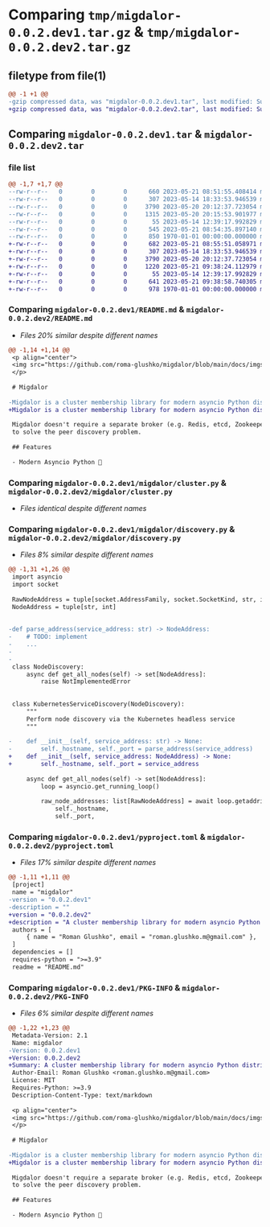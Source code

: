# Comparing `tmp/migdalor-0.0.2.dev1.tar.gz` & `tmp/migdalor-0.0.2.dev2.tar.gz`

## filetype from file(1)

```diff
@@ -1 +1 @@
-gzip compressed data, was "migdalor-0.0.2.dev1.tar", last modified: Sun May 21 08:54:35 2023, max compression
+gzip compressed data, was "migdalor-0.0.2.dev2.tar", last modified: Sun May 21 09:38:58 2023, max compression
```

## Comparing `migdalor-0.0.2.dev1.tar` & `migdalor-0.0.2.dev2.tar`

### file list

```diff
@@ -1,7 +1,7 @@
--rw-r--r--   0        0        0      660 2023-05-21 08:51:55.408414 migdalor-0.0.2.dev1/README.md
--rw-r--r--   0        0        0      307 2023-05-14 18:33:53.946539 migdalor-0.0.2.dev1/migdalor/__init__.py
--rw-r--r--   0        0        0     3790 2023-05-20 20:12:37.723054 migdalor-0.0.2.dev1/migdalor/cluster.py
--rw-r--r--   0        0        0     1315 2023-05-20 20:15:53.901977 migdalor-0.0.2.dev1/migdalor/discovery.py
--rw-r--r--   0        0        0       55 2023-05-14 12:39:17.992829 migdalor-0.0.2.dev1/migdalor/logger.py
--rw-r--r--   0        0        0      545 2023-05-21 08:54:35.897140 migdalor-0.0.2.dev1/pyproject.toml
--rw-r--r--   0        0        0      850 1970-01-01 00:00:00.000000 migdalor-0.0.2.dev1/PKG-INFO
+-rw-r--r--   0        0        0      682 2023-05-21 08:55:51.058971 migdalor-0.0.2.dev2/README.md
+-rw-r--r--   0        0        0      307 2023-05-14 18:33:53.946539 migdalor-0.0.2.dev2/migdalor/__init__.py
+-rw-r--r--   0        0        0     3790 2023-05-20 20:12:37.723054 migdalor-0.0.2.dev2/migdalor/cluster.py
+-rw-r--r--   0        0        0     1220 2023-05-21 09:38:24.112979 migdalor-0.0.2.dev2/migdalor/discovery.py
+-rw-r--r--   0        0        0       55 2023-05-14 12:39:17.992829 migdalor-0.0.2.dev2/migdalor/logger.py
+-rw-r--r--   0        0        0      641 2023-05-21 09:38:58.740305 migdalor-0.0.2.dev2/pyproject.toml
+-rw-r--r--   0        0        0      978 1970-01-01 00:00:00.000000 migdalor-0.0.2.dev2/PKG-INFO
```

### Comparing `migdalor-0.0.2.dev1/README.md` & `migdalor-0.0.2.dev2/README.md`

 * *Files 20% similar despite different names*

```diff
@@ -1,14 +1,14 @@
 <p align="center">
 <img src="https://github.com/roma-glushko/migdalor/blob/main/docs/imgs/logo-wide.png?raw=true" width="100%" alt="Migdalor - a Kubernetes native cluster management for modern Python>" />
 </p>
 
 # Migdalor
 
-Migdalor is a cluster membership library for modern asyncio Python distributed systems.
+Migdalor is a cluster membership library for modern asyncio Python distributed systems running in Kubernetes.
 
 Migdalor doesn't require a separate broker (e.g. Redis, etcd, Zookeeper, Chabby, etc) to work, but leverage Kubernetes out-of-the-box capabilities
 to solve the peer discovery problem.
 
 ## Features
 
 - Modern Asyncio Python 🐍
```

### Comparing `migdalor-0.0.2.dev1/migdalor/cluster.py` & `migdalor-0.0.2.dev2/migdalor/cluster.py`

 * *Files identical despite different names*

### Comparing `migdalor-0.0.2.dev1/migdalor/discovery.py` & `migdalor-0.0.2.dev2/migdalor/discovery.py`

 * *Files 8% similar despite different names*

```diff
@@ -1,31 +1,26 @@
 import asyncio
 import socket
 
 RawNodeAddress = tuple[socket.AddressFamily, socket.SocketKind, str, int, tuple[str, int]]
 NodeAddress = tuple[str, int]
 
 
-def parse_address(service_address: str) -> NodeAddress:
-    # TODO: implement
-    ...
-
-
 class NodeDiscovery:
     async def get_all_nodes(self) -> set[NodeAddress]:
         raise NotImplementedError
 
 
 class KubernetesServiceDiscovery(NodeDiscovery):
     """
     Perform node discovery via the Kubernetes headless service
     """
 
-    def __init__(self, service_address: str) -> None:
-        self._hostname, self._port = parse_address(service_address)
+    def __init__(self, service_address: NodeAddress) -> None:
+        self._hostname, self._port = service_address
 
     async def get_all_nodes(self) -> set[NodeAddress]:
         loop = asyncio.get_running_loop()
 
         raw_node_addresses: list[RawNodeAddress] = await loop.getaddrinfo(
             self._hostname,
             self._port,
```

### Comparing `migdalor-0.0.2.dev1/pyproject.toml` & `migdalor-0.0.2.dev2/pyproject.toml`

 * *Files 17% similar despite different names*

```diff
@@ -1,11 +1,11 @@
 [project]
 name = "migdalor"
-version = "0.0.2.dev1"
-description = ""
+version = "0.0.2.dev2"
+description = "A cluster membership library for modern asyncio Python distributed systems running in Kubernetes"
 authors = [
     { name = "Roman Glushko", email = "roman.glushko.m@gmail.com" },
 ]
 dependencies = []
 requires-python = ">=3.9"
 readme = "README.md"
```

### Comparing `migdalor-0.0.2.dev1/PKG-INFO` & `migdalor-0.0.2.dev2/PKG-INFO`

 * *Files 6% similar despite different names*

```diff
@@ -1,22 +1,23 @@
 Metadata-Version: 2.1
 Name: migdalor
-Version: 0.0.2.dev1
+Version: 0.0.2.dev2
+Summary: A cluster membership library for modern asyncio Python distributed systems running in Kubernetes
 Author-Email: Roman Glushko <roman.glushko.m@gmail.com>
 License: MIT
 Requires-Python: >=3.9
 Description-Content-Type: text/markdown
 
 <p align="center">
 <img src="https://github.com/roma-glushko/migdalor/blob/main/docs/imgs/logo-wide.png?raw=true" width="100%" alt="Migdalor - a Kubernetes native cluster management for modern Python>" />
 </p>
 
 # Migdalor
 
-Migdalor is a cluster membership library for modern asyncio Python distributed systems.
+Migdalor is a cluster membership library for modern asyncio Python distributed systems running in Kubernetes.
 
 Migdalor doesn't require a separate broker (e.g. Redis, etcd, Zookeeper, Chabby, etc) to work, but leverage Kubernetes out-of-the-box capabilities
 to solve the peer discovery problem.
 
 ## Features
 
 - Modern Asyncio Python 🐍
```

